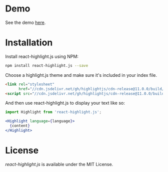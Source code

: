 # Demo

See the demo [here](http://bvaughn.github.io/react-highlight.js/).

# Installation

Install react-highlight.js using NPM:
```bash
npm install react-highlight.js --save
```

Choose a highlight.js theme and make sure it's included in your index file.
```html
<link rel="stylesheet"
      href="//cdn.jsdelivr.net/gh/highlightjs/cdn-release@11.0.0/build/styles/default.min.css">
<script src="//cdn.jsdelivr.net/gh/highlightjs/cdn-release@11.0.0/build/highlight.min.js"></script>
```

And then use react-highlight.js to display your text like so:
```jsx
import Highlight from 'react-highlight.js';

<Highlight language={language}>
  {content}
</Highlight>
```

# License

*react-highlight.js* is available under the MIT License.

